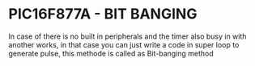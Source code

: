 # PIC16F877A - BIT BANGING

In case of there is no built in peripherals and the timer also busy in with another works, in that case you can just write a code in super loop to generate pulse, this methode is called as Bit-banging method
